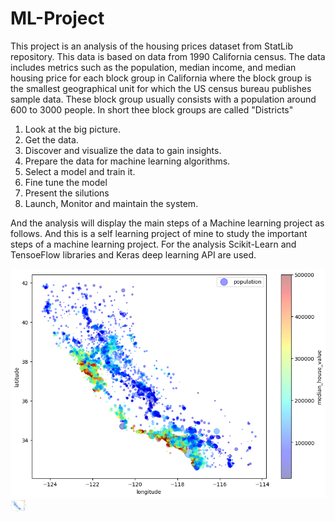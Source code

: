 # ML-Project

This project is an analysis of the housing prices dataset from StatLib repository. This data is based on data from 1990 California census. The data includes metrics such as the population, median income, and median housing price for each block group in California where the block group is the smallest geographical unit for which the US census bureau publishes sample data. These block group usually consists with a population around 600 to 3000 people. In short thee block groups are called "Districts"

1. Look at the big picture.
2. Get the data.
3. Discover and visualize the data to gain insights.
4. Prepare the data for machine learning algorithms.
5. Select a model and train it.
6. Fine tune the model
7. Present the silutions
8. Launch, Monitor and maintain the system.

And the analysis will display the main steps of a Machine learning project as follows. And this is a self learning project of mine to study the important steps of a machine learning project. For the analysis Scikit-Learn and TensoeFlow libraries and Keras deep learning API are used.

![alt text](images/population.png)
<img src="images/population.png" width="25">
